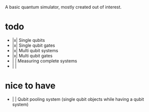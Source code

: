 A basic quantum simulator, mostly created out of interest.

# todo
 - |x| Single qubits
 - |x| Single qubit gates
 - |x| Multi qubit systems
 - |x| Multi qubit gates
 - | | Measuring complete systems
 - | | 

# nice to have
 - | | Qubit pooling system (single qubit objects while having a qubit system)


